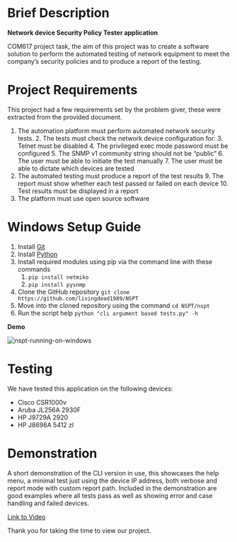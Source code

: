 # Brief Description

**Network device Security Policy Tester application**

COM617 project task, the aim of this project was to create a software solution to perform the automated testing of network equipment to meet the company’s security policies and to produce a report of the testing.

# Project Requirements

This project had a few requirements set by the problem giver, these were extracted from the provided document.

1. The automation platform must perform automated network security tests.
	2. The tests must check the network device configuration for:
		3. Telnet must be disabled
		4. The privileged exec mode password must be configured
		5. The SNMP v1 community string should not be “public”
	6. The user must be able to initiate the test manually
	7. The user must be able to dictate which devices are tested
8. The automated testing must produce a report of the test results
	9. The report must show whether each test passed or failed on each device
	10. Test results must be displayed in a report
11. The platform must use open source software

# Windows Setup Guide

1. Install [Git](https://git-scm.com/download/win)
2. Install [Python](https://www.python.org/downloads/)
3. Install required modules using pip via the command line with these commands
   1. `pip install netmiko`
   2. `pip install pysnmp`
4. Clone the GitHub repository `git clone https://github.com/livingdead1989/NSPT`
5. Move into the cloned repository using the command `cd NSPT/nspt`
6. Run the script help `python "cli argument based tests.py" -h`

**Demo**

![nspt-running-on-windows](https://networkingdream.com/NSPT/nspt-running-on-windows.gif)

# Testing

We have tested this application on the following devices:

* Cisco CSR1000v
* Aruba JL256A 2930F
* HP J9729A 2920
* HP J8698A 5412 zl 

# Demonstration

A short demonstration of the CLI version in use, this showcases the help menu, a minimal test just using the device IP address, both verbose and report mode with custom report path. Included in the demonstration are good examples where all tests pass as well as showing error and case handling and failed devices.

[Link to Video](https://networkingdream.com/NSPT/#demonstration)

Thank you for taking the time to view our project.
